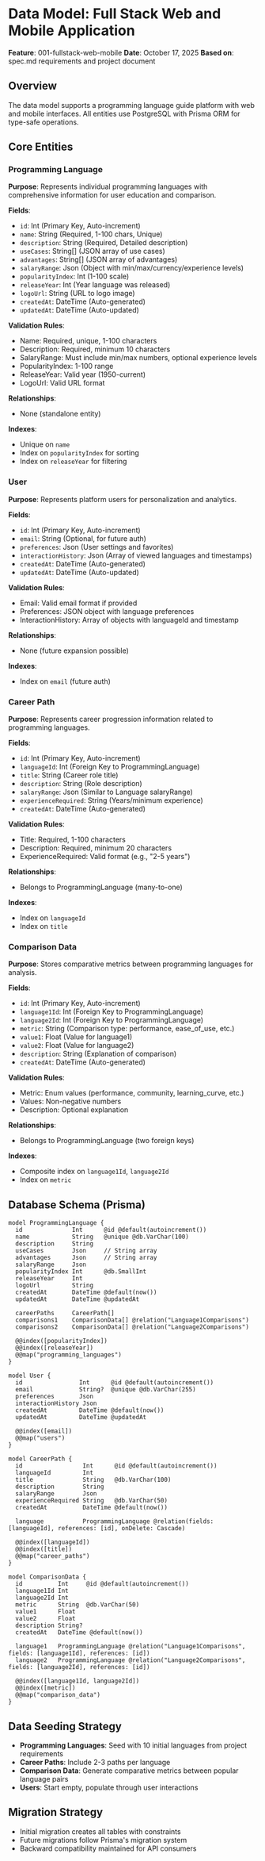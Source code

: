# Data Model: Full Stack Web and Mobile Application

**Feature**: 001-fullstack-web-mobile
**Date**: October 17, 2025
**Based on**: spec.md requirements and project document

## Overview

The data model supports a programming language guide platform with web and mobile interfaces. All entities use PostgreSQL with Prisma ORM for type-safe operations.

## Core Entities

### Programming Language

**Purpose**: Represents individual programming languages with comprehensive information for user education and comparison.

**Fields**:

- `id`: Int (Primary Key, Auto-increment)
- `name`: String (Required, 1-100 chars, Unique)
- `description`: String (Required, Detailed description)
- `useCases`: String[] (JSON array of use cases)
- `advantages`: String[] (JSON array of advantages)
- `salaryRange`: Json (Object with min/max/currency/experience levels)
- `popularityIndex`: Int (1-100 scale)
- `releaseYear`: Int (Year language was released)
- `logoUrl`: String (URL to logo image)
- `createdAt`: DateTime (Auto-generated)
- `updatedAt`: DateTime (Auto-updated)

**Validation Rules**:

- Name: Required, unique, 1-100 characters
- Description: Required, minimum 10 characters
- SalaryRange: Must include min/max numbers, optional experience levels
- PopularityIndex: 1-100 range
- ReleaseYear: Valid year (1950-current)
- LogoUrl: Valid URL format

**Relationships**:

- None (standalone entity)

**Indexes**:

- Unique on `name`
- Index on `popularityIndex` for sorting
- Index on `releaseYear` for filtering

### User

**Purpose**: Represents platform users for personalization and analytics.

**Fields**:

- `id`: Int (Primary Key, Auto-increment)
- `email`: String (Optional, for future auth)
- `preferences`: Json (User settings and favorites)
- `interactionHistory`: Json (Array of viewed languages and timestamps)
- `createdAt`: DateTime (Auto-generated)
- `updatedAt`: DateTime (Auto-updated)

**Validation Rules**:

- Email: Valid email format if provided
- Preferences: JSON object with language preferences
- InteractionHistory: Array of objects with languageId and timestamp

**Relationships**:

- None (future expansion possible)

**Indexes**:

- Index on `email` (future auth)

### Career Path

**Purpose**: Represents career progression information related to programming languages.

**Fields**:

- `id`: Int (Primary Key, Auto-increment)
- `languageId`: Int (Foreign Key to ProgrammingLanguage)
- `title`: String (Career role title)
- `description`: String (Role description)
- `salaryRange`: Json (Similar to Language salaryRange)
- `experienceRequired`: String (Years/minimum experience)
- `createdAt`: DateTime (Auto-generated)

**Validation Rules**:

- Title: Required, 1-100 characters
- Description: Required, minimum 20 characters
- ExperienceRequired: Valid format (e.g., "2-5 years")

**Relationships**:

- Belongs to ProgrammingLanguage (many-to-one)

**Indexes**:

- Index on `languageId`
- Index on `title`

### Comparison Data

**Purpose**: Stores comparative metrics between programming languages for analysis.

**Fields**:

- `id`: Int (Primary Key, Auto-increment)
- `language1Id`: Int (Foreign Key to ProgrammingLanguage)
- `language2Id`: Int (Foreign Key to ProgrammingLanguage)
- `metric`: String (Comparison type: performance, ease_of_use, etc.)
- `value1`: Float (Value for language1)
- `value2`: Float (Value for language2)
- `description`: String (Explanation of comparison)
- `createdAt`: DateTime (Auto-generated)

**Validation Rules**:

- Metric: Enum values (performance, community, learning_curve, etc.)
- Values: Non-negative numbers
- Description: Optional explanation

**Relationships**:

- Belongs to ProgrammingLanguage (two foreign keys)

**Indexes**:

- Composite index on `language1Id`, `language2Id`
- Index on `metric`

## Database Schema (Prisma)

```prisma
model ProgrammingLanguage {
  id              Int      @id @default(autoincrement())
  name            String   @unique @db.VarChar(100)
  description     String
  useCases        Json     // String array
  advantages      Json     // String array
  salaryRange     Json
  popularityIndex Int      @db.SmallInt
  releaseYear     Int
  logoUrl         String
  createdAt       DateTime @default(now())
  updatedAt       DateTime @updatedAt

  careerPaths     CareerPath[]
  comparisons1    ComparisonData[] @relation("Language1Comparisons")
  comparisons2    ComparisonData[] @relation("Language2Comparisons")

  @@index([popularityIndex])
  @@index([releaseYear])
  @@map("programming_languages")
}

model User {
  id                Int      @id @default(autoincrement())
  email             String?  @unique @db.VarChar(255)
  preferences       Json
  interactionHistory Json
  createdAt         DateTime @default(now())
  updatedAt         DateTime @updatedAt

  @@index([email])
  @@map("users")
}

model CareerPath {
  id                 Int      @id @default(autoincrement())
  languageId         Int
  title              String   @db.VarChar(100)
  description        String
  salaryRange        Json
  experienceRequired String   @db.VarChar(50)
  createdAt          DateTime @default(now())

  language           ProgrammingLanguage @relation(fields: [languageId], references: [id], onDelete: Cascade)

  @@index([languageId])
  @@index([title])
  @@map("career_paths")
}

model ComparisonData {
  id          Int     @id @default(autoincrement())
  language1Id Int
  language2Id Int
  metric      String  @db.VarChar(50)
  value1      Float
  value2      Float
  description String?
  createdAt   DateTime @default(now())

  language1   ProgrammingLanguage @relation("Language1Comparisons", fields: [language1Id], references: [id])
  language2   ProgrammingLanguage @relation("Language2Comparisons", fields: [language2Id], references: [id])

  @@index([language1Id, language2Id])
  @@index([metric])
  @@map("comparison_data")
}
```

## Data Seeding Strategy

- **Programming Languages**: Seed with 10 initial languages from project requirements
- **Career Paths**: Include 2-3 paths per language
- **Comparison Data**: Generate comparative metrics between popular language pairs
- **Users**: Start empty, populate through user interactions

## Migration Strategy

- Initial migration creates all tables with constraints
- Future migrations follow Prisma's migration system
- Backward compatibility maintained for API consumers
